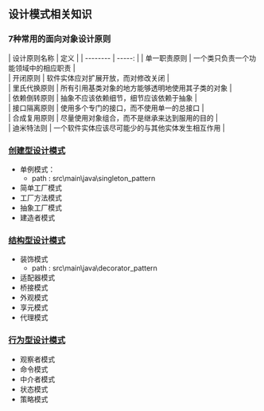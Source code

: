 ## 设计模式相关知识

### 7种常用的面向对象设计原则
 | 设计原则名称     | 定义    |
    | --------   | -----:   |
    | 单一职责原则 | 一个类只负责一个功能领域中的相应职责      |  
    | 开闭原则 | 软件实体应对扩展开放，而对修改关闭   |   
    | 里氏代换原则 | 所有引用基类对象的地方能够透明地使用其子类的对象     |  
    | 依赖倒转原则 | 抽象不应该依赖细节，细节应该依赖于抽象   |   
    | 接口隔离原则 | 使用多个专门的接口，而不使用单一的总接口      |   
    | 合成复用原则 | 尽量使用对象组合，而不是继承来达到服用的目的     |   
    | 迪米特法则 | 一个软件实体应该尽可能少的与其他实体发生相互作用      |  
     
### [创建型设计模式](/src/main/java/creational_pattern/README.MD)
- 单例模式：
    - path : src\main\java\singleton_pattern
- 简单工厂模式
- 工厂方法模式
- 抽象工厂模式
- 建造者模式
### [结构型设计模式](/src/main/java/structural_pattern/README.MD)
- 装饰模式
    - path : src\main\java\decorator_pattern
- 适配器模式
- 桥接模式
- 外观模式
- 享元模式
- 代理模式
### [行为型设计模式](/src/main/java/behavioral_pattern/README.MD)
- 观察者模式
- 命令模式
- 中介者模式
- 状态模式
- 策略模式

